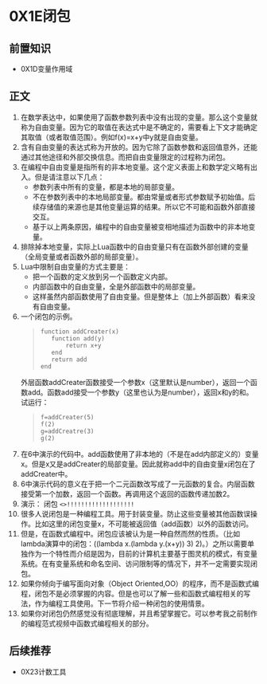 # 0X1E闭包
## 前置知识
* 0X1D变量作用域
## 正文
1. 在数学表达中，如果使用了函数参数列表中没有出现的变量。那么这个变量就称为自由变量。因为它的取值在表达式中是不确定的，需要看上下文才能确定其取值（或者取值范围）。例如f(x)=x+y中y就是自由变量。
2. 含有自由变量的表达式称为开放的。因为它除了函数参数和返回值意外，还能通过其他途径和外部交换信息。而把自由变量限定的过程称为闭包。
3. 在编程中自由变量是指所有的非本地变量。这个定义表面上和数学定义略有出入。但是请注意以下几点：
    * 参数列表中所有的变量，都是本地的局部变量。
    * 不在参数列表中的本地局部变量。都由常量或者形式参数赋予初始值。后续存储值的来源也是其他变量运算的结果。所以它不可能和函数外部直接交互。
    * 基于以上两条原因，编程中的自由变量被变相地描述为函数中的非本地变量。
4. 排除掉本地变量，实际上Lua函数中的自由变量只有在函数外部创建的变量（全局变量或者函数外部的局部变量）。
5. Lua中限制自由变量的方式主要是：
    * 把一个函数的定义放到另一个函数定义内部。
    * 内部函数中的自由变量，全是外部函数中的局部变量。
    * 这样虽然内部函数使用了自由变量。但是整体上（加上外部函数）看来没有自由变量。
6. 一个闭包的示例。
    >```
    >function addCreater(x)
    >    function add(y) 
    >        return x+y
    >    end
    >    return add
    >end
    >```
    外层函数addCreater函数接受一个参数x（这里默认是number），返回一个函数add。函数add接受一个参数y（这里也认为是number），返回x和y的和。试运行：
    >```
    >f=addCreater(5)
    >f(2)
    >g=addCreatre(3)
    >g(2)
    >```
7. 在6中演示的代码中。add函数使用了非本地的（不是在add内部定义的）变量x。但是x又是addCreater的局部变量。因此就称add中的自由变量x闭包在了addCreater中。
8. 6中演示代码的意义在于把一个二元函数改写成了一元函数的复合。内层函数接受第一个加数，返回一个函数。再调用这个返回的函数传递加数2。
9. 演示： 闭包 `<>!!!!!!!!!!!!!!!!!!!`
10. 很多人说闭包是一种编程工具。用于封装变量。防止这些变量被其他函数误操作。比如这里的闭包变量x，不可能被返回值（add函数）以外的函数访问。
11. 但是，在函数式编程中。闭包应该被认为是一种自然而然的性质。（比如lambda演算中的闭包：((lambda x.(lambda y.(x+y)) 3) 2)。）之所以需要单独作为一个特性而介绍是因为，目前的计算机主要基于图灵机的模式，有变量系统。在有变量系统和命名空间、访问限制等的情况下，并不一定需要实现闭包。
12. 如果你倾向于编写面向对象（Object Oriented,OO）的程序，而不是函数式编程，闭包不是必须掌握的内容。但是也可以了解一些和函数式编程相关的写法，作为编程工具使用。下一节将介绍一种闭包的使用情景。
13. 如果你对闭包仍然感觉没有彻底理解，并且希望掌握它。可以参考我之前制作的编程范式视频中函数式编程相关的部分。
## 后续推荐
* 0X23计数工具
